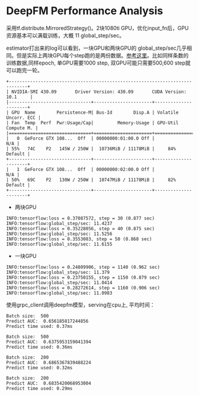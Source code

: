 # DeepFM Performance Analysis

采用tf.distribute.MirroredStrategy()。2块1080ti GPU，优化input_fn后，GPU资源基本可以满载训练，大概 11 global_step/sec。

estimator打出来的log可以看到，一块GPU和两块GPU的 global_step/sec几乎相同。但是实际上两块GPU每个step跑的是两份数据。[参考这里](http://keep.01ue.com/?pi=774414&_a=app&_c=index&_m=p)。比如同样条数的训练数据,同样epoch, 单GPU需要1000 step, 双GPU可能只需要500,600 step就可以跑完一轮。

```angular2
+-----------------------------------------------------------------------------+
| NVIDIA-SMI 430.09       Driver Version: 430.09       CUDA Version: 10.1     |
|-------------------------------+----------------------+----------------------+
| GPU  Name        Persistence-M| Bus-Id        Disp.A | Volatile Uncorr. ECC |
| Fan  Temp  Perf  Pwr:Usage/Cap|         Memory-Usage | GPU-Util  Compute M. |
|===============================+======================+======================|
|   0  GeForce GTX 108...  Off  | 00000000:01:00.0 Off |                  N/A |
| 55%   74C    P2   145W / 250W |  10736MiB / 11178MiB |     84%      Default |
+-------------------------------+----------------------+----------------------+
|   1  GeForce GTX 108...  Off  | 00000000:02:00.0 Off |                  N/A |
| 50%   69C    P2   130W / 250W |  10747MiB / 11178MiB |     82%      Default |
+-------------------------------+----------------------+----------------------+
```


- 两块GPU
```angular2
INFO:tensorflow:loss = 0.37087572, step = 30 (0.877 sec)
INFO:tensorflow:global_step/sec: 11.4237
INFO:tensorflow:loss = 0.35228056, step = 40 (0.875 sec)
INFO:tensorflow:global_step/sec: 11.5256
INFO:tensorflow:loss = 0.3553083, step = 50 (0.868 sec)
INFO:tensorflow:global_step/sec: 11.6155
```

- 一块GPU
```angular2
INFO:tensorflow:loss = 0.24809906, step = 1140 (0.962 sec)
INFO:tensorflow:global_step/sec: 11.379
INFO:tensorflow:loss = 0.23750155, step = 1150 (0.879 sec)
INFO:tensorflow:global_step/sec: 11.0414
INFO:tensorflow:loss = 0.28272614, step = 1160 (0.906 sec)
INFO:tensorflow:global_step/sec: 11.0983

```

使用grpc_client调用deepfm模型，serving在cpu上, 平均时间：
```angular2
Batch size:  500
Predict AUC:  0.656185817244856
Predict time used: 0.37ms

Batch size:  500
Predict AUC:  0.6375953159041394
Predict time used: 0.36ms

Batch size:  200
Predict AUC:  0.6865367839488224
Predict time used: 0.32ms

Batch size:  200
Predict AUC:  0.6835420068953004
Predict time used: 0.29ms
```